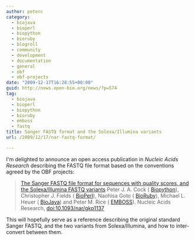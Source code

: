 ```yaml
---
author: peterc
category:
  - biojava
  - bioperl
  - biopython
  - bioruby
  - blogroll
  - community
  - development
  - documentation
  - general
  - obf
  - obf-projects
date: "2009-12-17T16:28:55+00:00"
guid: http://news.open-bio.org/news/?p=574
tag:
  - biojava
  - bioperl
  - biopython
  - bioruby
  - emboss
  - fastq
title: Sanger FASTQ format and the Solexa/Illumina variants
url: /2009/12/17/nar-fastq-format/

---
```

I'm delighted to announce an open access publication in _Nucleic Acids Research_ describing the FASTQ file format based on the conventions agreed by the OBF projects:

> [The Sanger FASTQ file format for sequences with quality scores, and the Solexa/Illumina FASTQ variants](http://dx.doi.org/10.1093/nar/gkp1137)
> Peter J. A. Cock ( [Biopython](http://www.biopython.org)), Christopher J. Fields ( [BioPerl](http://www.bioperl.org)), Naohisa Goto ( [BioRuby](http://www.bioruby.org)), Michael L. Heuer ( [BioJava](http://www.biojava.org)) and Peter M. Rice ( [EMBOSS](http://emboss.sourceforge.net/)).
> Nucleic Acids Research, [doi:10.1093/nar/gkp1137](http://dx.doi.org/10.1093/nar/gkp1137)

This will hopefully serve as a reference describing the original standard Sanger FASTQ, and the two variants from Solexa/Illumina, and how to inter-convert between them.
